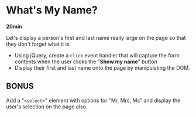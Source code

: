 # What's My Name?

**20min**

Let's display a person's first and last name really large on the page so that they don't forget what it is.

* Using jQuery, create a ``` click ``` event handler that will capture the form contents when the user clicks the "**Show my name**" button
* Display their first and last name onto the page by manipulating the DOM.

## BONUS 

Add a "```<select>```" element with options for "Mr, Mrs, Ms" and display the user's selection on the page also.
